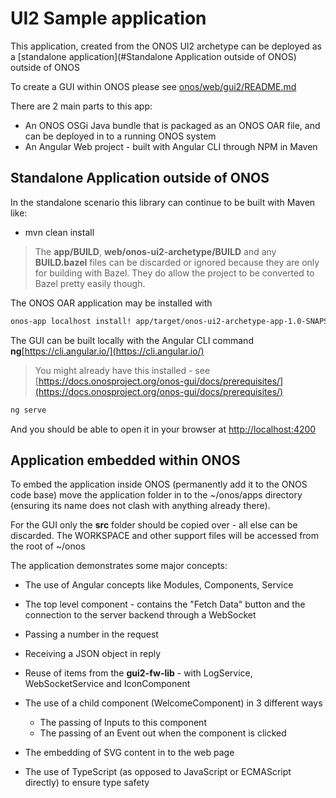 # UI2 Sample application

This application, created from the ONOS UI2 archetype can be deployed as a
[standalone application](#Standalone Application outside of ONOS) outside of ONOS

To create a GUI within ONOS please see [onos/web/gui2/README.md](onos/web/gui2/README.md)

There are 2 main parts to this app:
* An ONOS OSGi Java bundle that is packaged as an ONOS OAR file, and can be deployed
in to a running ONOS system
* An Angular Web project - built with Angular CLI through NPM in Maven

## Standalone Application outside of ONOS
In the standalone scenario this library can continue to be built with Maven like:
* mvn clean install

> The **app/BUILD**, **web/onos-ui2-archetype/BUILD** and any **BUILD.bazel** files can
> be discarded or ignored because they are only for building with Bazel. They do
> allow the project to be converted to Bazel pretty easily though.

The ONOS OAR application may be installed with
```bash
onos-app localhost install! app/target/onos-ui2-archetype-app-1.0-SNAPSHOT.oar
```

The GUI can be built locally with the Angular CLI command 
**ng**[https://cli.angular.io/](https://cli.angular.io/)

> You might already have this installed - see [https://docs.onosproject.org/onos-gui/docs/prerequisites/](https://docs.onosproject.org/onos-gui/docs/prerequisites/)

```bash
ng serve
```

And you should be able to open it in your browser at [http://localhost:4200](http://localhost:4200)

## Application embedded within ONOS
To embed the application inside ONOS (permanently add it to the ONOS code base)
move the application folder in to the ~/onos/apps directory (ensuring its name
does not clash with anything already there).

For the GUI only the **src** folder should be copied over - all else can be discarded.
The WORKSPACE and other support files will be accessed from the root of ~/onos

The application demonstrates some major concepts:
* The use of Angular concepts like Modules, Components, Service

* The top level component - contains the "Fetch Data" button and the connection
to the server backend through a WebSocket
 * Passing a number in the request
 * Receiving a JSON object in reply

* Reuse of items from the **gui2-fw-lib** - with LogService, WebSocketService and
IconComponent

* The use of a child component (WelcomeComponent) in 3 different ways
  * The passing of Inputs to this component
  * The passing of an Event out when the component is clicked

* The embedding of SVG content in to the web page

* The use of TypeScript (as opposed to JavaScript or ECMAScript directly) to ensure
type safety
